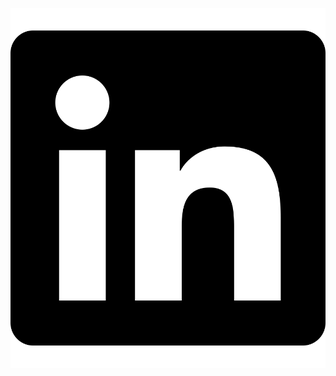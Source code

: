 <p>
  <a href="https://www.linkedin.com/in/florian-baptista-534ba1255/"><img src="img/linkedin.svg" style="width: 16px height: 16px"></a>
  
  </p>
